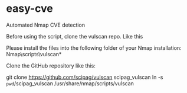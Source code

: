 # easy-cve
Automated Nmap CVE detection 

Before using the script, clone the vulscan repo. Like this

Please install the files into the following folder of your Nmap installation:
Nmap\scripts\vulscan\*

Clone the GitHub repository like this:

git clone https://github.com/scipag/vulscan scipag_vulscan
ln -s `pwd`/scipag_vulscan /usr/share/nmap/scripts/vulscan  
